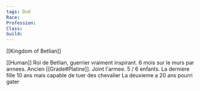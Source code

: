 ```yaml
---
tags: Dnd
Race:
Profession:
Class:
Guild:
---
```

[[Kingdom of Betlian]]

[[Human]]
Roi de Betlian, guerrier vraiment inspirant. 6 mois sur le murs par annees. 
Ancien [[Grade#Platine]]. 
Joint l'armee. 
5 / 6 enfants. 
La derniere fille 10 ans mais capable de tuer des chevalier 
La deuxieme a 20 ans pourri gater 